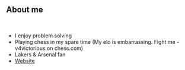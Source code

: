 ## **About me**

<br>

- I enjoy problem solving
- Playing chess in my spare time (My elo is embarrassing. Fight me - v4victorious on chess.com)
- Lakers & Arsenal fan
- [Website](https://www.fort-seven.com)

<br><br>
